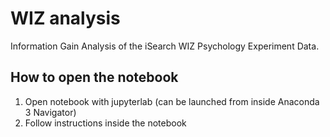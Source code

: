 # WIZ analysis
Information Gain Analysis of the iSearch WIZ Psychology Experiment Data.

## How to open the notebook
1. Open notebook with jupyterlab (can be launched from inside Anaconda 3 Navigator)
2. Follow instructions inside the notebook